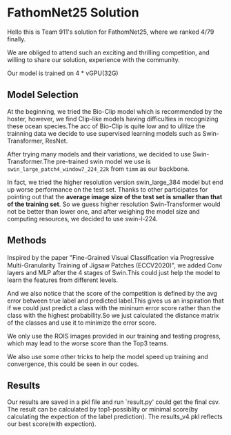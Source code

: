 # FathomNet25 Solution

Hello this is Team 911's solution for FathomNet25, where we ranked 4/79 finally.

We are obliged to attend such an exciting and thrilling competition, and willing to share our solution, experience with the community.

Our model is trained on 4 * vGPU(32G)

## Model Selection

At the beginning, we tried the Bio-Clip model which is recommended by the hoster, however, we find Clip-like models having difficulties in recognizing these ocean species.The acc of Bio-Clip is quite low and to ulitize the trainning data we decide to use supervised learning models such as Swin-Transformer, ResNet.

After trying many models and their variations, we decided to use Swin-Transformer.The pre-trained swin model we use is `swin_large_patch4_window7_224_22k` from `timm` as our backbone.

In fact, we tried the higher resolution version swin_large_384 model but end up worse performance on the test set. Thanks to other participates for pointing out that the **average image size of the test set is smaller than that of the training set**. So we guess higher resolution Swin-Transformer would not be better than lower one, and after weighing the model size and computing resources, we decided to use swin-l-224.

## Methods

Inspired by the paper "Fine-Grained Visual Classiﬁcation via Progressive Multi-Granularity Training of Jigsaw Patches (ECCV2020)", we added Conv layers and MLP after the 4 stages of Swin.This could just help the model to learn the features from different levels.

And we also notice that the score of the competition is defined by the avg error between true label and predicted label.This gives us an inspiration that if we could just predict a class with the mininum error score rather than the class with the highest probability.So we just calculated the distance matrix of the classes and use it to minimize the error score.

We only use the ROIS images provided in our training and testing progress, which may lead to the worse score than the Top3 teams.

We also use some other tricks to help the model speed up training and convergence, this could be seen in our codes.

## Results
Our results are saved in a pkl file and run `result.py' could get the final csv. The result can be calculated by top1-possiblity or minimal score(by calculating the expection of the label prediction).
The results_v4.pkl reflects our best score(with expection).